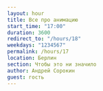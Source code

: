 ```yaml
---
layout: hour
title: Все про анимацию
start_time: "17:00"
duration: 3600
redirect_to: "/hours/18"
weekdays: "1234567"
permalink: /hours/17
location: Берлин
section: Чтобы это ни значило  
author: Андрей Сорокин
guest: гость  
---
```

